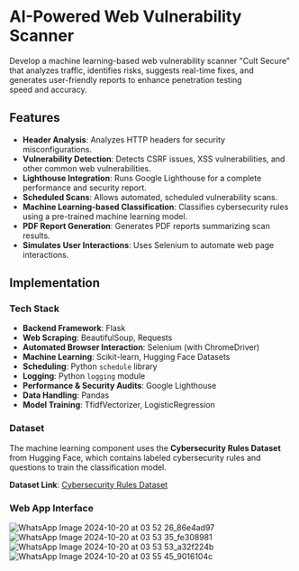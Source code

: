 
# AI-Powered Web Vulnerability Scanner

Develop a machine learning-based web vulnerability scanner "Cult Secure" that analyzes traffic, identifies risks, suggests real-time fixes, and generates user-friendly reports to enhance penetration testing speed and accuracy.
## Features

- **Header Analysis**: Analyzes HTTP headers for security misconfigurations.
- **Vulnerability Detection**: Detects CSRF issues, XSS vulnerabilities, and other common web vulnerabilities.
- **Lighthouse Integration**: Runs Google Lighthouse for a complete performance and security report.
- **Scheduled Scans**: Allows automated, scheduled vulnerability scans.
- **Machine Learning-based Classification**: Classifies cybersecurity rules using a pre-trained machine learning model.
- **PDF Report Generation**: Generates PDF reports summarizing scan results.
- **Simulates User Interactions**: Uses Selenium to automate web page interactions.

## Implementation

### Tech Stack

- **Backend Framework**: Flask
- **Web Scraping**: BeautifulSoup, Requests
- **Automated Browser Interaction**: Selenium (with ChromeDriver)
- **Machine Learning**: Scikit-learn, Hugging Face Datasets
- **Scheduling**: Python `schedule` library
- **Logging**: Python `logging` module
- **Performance & Security Audits**: Google Lighthouse
- **Data Handling**: Pandas
- **Model Training**: TfidfVectorizer, LogisticRegression

### Dataset

The machine learning component uses the **Cybersecurity Rules Dataset** from Hugging Face, which contains labeled cybersecurity rules and questions to train the classification model.

**Dataset Link**: [Cybersecurity Rules Dataset](https://huggingface.co/datasets/jcordon5/cybersecurity-rules)

### Web App Interface
![WhatsApp Image 2024-10-20 at 03 52 26_86e4ad97](https://github.com/user-attachments/assets/e7090f5f-b7af-4306-92d0-4bb4082eaff6)
![WhatsApp Image 2024-10-20 at 03 53 35_fe308981](https://github.com/user-attachments/assets/237fc513-c0fc-4df7-8fab-851ea62acf12)
![WhatsApp Image 2024-10-20 at 03 53 53_a32f224b](https://github.com/user-attachments/assets/9b9aa2fb-dce0-4fb2-b0c5-0cf282bb216a)
![WhatsApp Image 2024-10-20 at 03 55 45_9016104c](https://github.com/user-attachments/assets/c2fefb76-0067-481d-b793-9b0cdc74deda)




